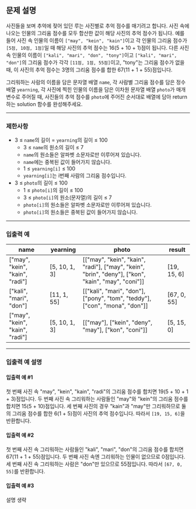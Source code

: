 ## 문제 설명

사진들을 보며 추억에 젖어 있던 루는 사진별로 추억 점수를 매기려고 합니다. 사진 속에 나오는 인물의 그리움 점수를 모두 합산한 값이 해당 사진의 추억 점수가 됩니다. 예를 들어 사진 속 인물의 이름이 `["may", "kein", "kain"]`이고 각 인물의 그리움 점수가 `[5점, 10점, 1점]`일 때 해당 사진의 추억 점수는 16(5 + 10 + 1)점이 됩니다. 다른 사진 속 인물의 이름이 `["kali", "mari", "don", "tony"]`이고 `["kali", "mari", "don"]`의 그리움 점수가 각각 `[11점, 1점, 55점]`이고, "tony"는 그리움 점수가 없을 때, 이 사진의 추억 점수는 3명의 그리움 점수를 합한 67(11 + 1 + 55)점입니다.

그리워하는 사람의 이름을 담은 문자열 배열 `name`, 각 사람별 그리움 점수를 담은 정수 배열 `yearning`, 각 사진에 찍힌 인물의 이름을 담은 이차원 문자열 배열 `photo`가 매개변수로 주어질 때, 사진들의 추억 점수를 `photo`에 주어진 순서대로 배열에 담아 return하는 solution 함수를 완성해주세요.

---

### 제한사항

- 3 ≤ `name`의 길이 = `yearning`의 길이 ≤ 100
  - 3 ≤ `name`의 원소의 길이 ≤ 7
  - `name`의 원소들은 알파벳 소문자로만 이루어져 있습니다.
  - `name`에는 중복된 값이 들어가지 않습니다.
  - 1 ≤ `yearning[i]` ≤ 100
  - `yearning[i]`는 i번째 사람의 그리움 점수입니다.
- 3 ≤ `photo`의 길이 ≤ 100
  - 1 ≤ `photo[i]`의 길이 ≤ 100
  - 3 ≤ `photo[i]`의 원소(문자열)의 길이 ≤ 7
  - `photo[i]`의 원소들은 알파벳 소문자로만 이루어져 있습니다.
  - `photo[i]`의 원소들은 중복된 값이 들어가지 않습니다.

---

### 입출력 예

| name                             | yearning       | photo                                                            | result       |
|----------------------------------|----------------|------------------------------------------------------------------|--------------|
| ["may", "kein", "kain", "radi"]  | [5, 10, 1, 3]  | [["may", "kein", "kain", "radi"], ["may", "kein", "brin", "deny"], ["kon", "kain", "may", "coni"]] | [19, 15, 6]  |
| ["kali", "mari", "don"]          | [11, 1, 55]    | [["kali", "mari", "don"], ["pony", "tom", "teddy"], ["con", "mona", "don"]]                      | [67, 0, 55]  |
| ["may", "kein", "kain", "radi"]  | [5, 10, 1, 3]  | [["may"], ["kein", "deny", "may"], ["kon", "coni"]]                                                | [5, 15, 0]   |

---

### 입출력 예 설명

#### 입출력 예 #1

첫 번째 사진 속 "may", "kein", "kain", "radi"의 그리움 점수를 합치면 19(5 + 10 + 1 + 3)점입니다. 두 번째 사진 속 그리워하는 사람들인 "may"와 "kein"의 그리움 점수를 합치면 15(5 + 10)점입니다. 세 번째 사진의 경우 "kain"과 "may"만 그리워하므로 둘의 그리움 점수를 합한 6(1 + 5)점이 사진의 추억 점수입니다. 따라서 `[19, 15, 6]`을 반환합니다.

#### 입출력 예 #2

첫 번째 사진 속 그리워하는 사람들인 "kali", "mari", "don"의 그리움 점수를 합치면 67(11 + 1 + 55)점입니다. 두 번째 사진 속엔 그리워하는 인물이 없으므로 0점입니다. 세 번째 사진 속 그리워하는 사람은 "don"만 있으므로 55점입니다. 따라서 `[67, 0, 55]`를 반환합니다.

#### 입출력 예 #3

설명 생략

